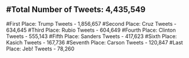 #Total Number of Tweets: 4,435,549 
---
#First Place: Trump Tweets - 1,856,657
#Second Place: Cruz Tweets - 634,645
#Third Place: Rubio Tweets - 604,649
#Fourth Place: Clinton Tweets - 555,143
#Fifth Place: Sanders Tweets - 417,623
#Sixth Place: Kasich Tweets - 167,736
#Seventh Place: Carson Tweets - 120,847
#Last Place: Jeb! Tweets - 78,260
